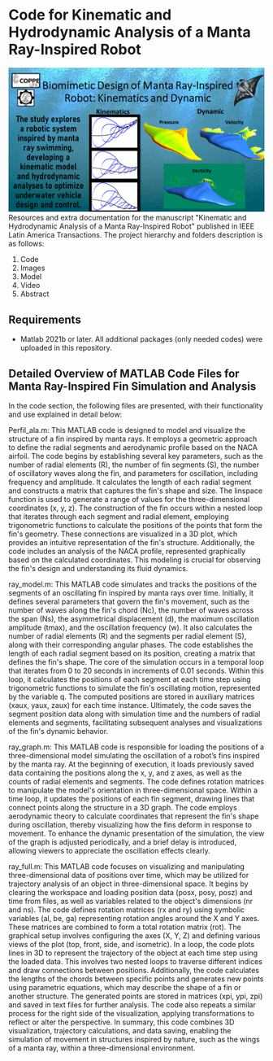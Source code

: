 # Code for Kinematic and Hydrodynamic Analysis of a Manta Ray-Inspired Robot
![image info](AbstractB.png)
Resources and extra documentation for the manuscript "Kinematic and Hydrodynamic Analysis of a Manta Ray-Inspired Robot" published in IEEE Latin America Transactions. The project hierarchy and folders description is as follows:
1. Code
2. Images
3. Model
4. Video
5. Abstract

## Requirements

* Matlab 2021b or later. All additional packages (only needed codes) were uploaded in this repository.

## Detailed Overview of MATLAB Code Files for Manta Ray-Inspired Fin Simulation and Analysis

In the code section, the following files are presented, with their functionality and use explained in detail below:

Perfil_ala.m: This MATLAB code is designed to model and visualize the structure of a fin inspired by manta rays. It employs a geometric approach to define the radial segments and aerodynamic profile based on the NACA airfoil. The code begins by establishing several key parameters, such as the number of radial elements (R), the number of fin segments (S), the number of oscillatory waves along the fin, and parameters for oscillation, including frequency and amplitude. It calculates the length of each radial segment and constructs a matrix that captures the fin's shape and size. The linspace function is used to generate a range of values for the three-dimensional coordinates (x, y, z). The construction of the fin occurs within a nested loop that iterates through each segment and radial element, employing trigonometric functions to calculate the positions of the points that form the fin's geometry. These connections are visualized in a 3D plot, which provides an intuitive representation of the fin's structure. Additionally, the code includes an analysis of the NACA profile, represented graphically based on the calculated coordinates. This modeling is crucial for observing the fin's design and understanding its fluid dynamics.

ray_model.m: This MATLAB code simulates and tracks the positions of the segments of an oscillating fin inspired by manta rays over time. Initially, it defines several parameters that govern the fin's movement, such as the number of waves along the fin's chord (Nc), the number of waves across the span (Ns), the asymmetrical displacement (d), the maximum oscillation amplitude (tmax), and the oscillation frequency (w). It also calculates the number of radial elements (R) and the segments per radial element (S), along with their corresponding angular phases. The code establishes the length of each radial segment based on its position, creating a matrix that defines the fin's shape. The core of the simulation occurs in a temporal loop that iterates from 0 to 20 seconds in increments of 0.01 seconds. Within this loop, it calculates the positions of each segment at each time step using trigonometric functions to simulate the fin's oscillating motion, represented by the variable q. The computed positions are stored in auxiliary matrices (xaux, yaux, zaux) for each time instance. Ultimately, the code saves the segment position data along with simulation time and the numbers of radial elements and segments, facilitating subsequent analyses and visualizations of the fin's dynamic behavior.

ray_graph.m: This MATLAB code is responsible for loading the positions of a three-dimensional model simulating the oscillation of a robot’s fins inspired by the manta ray. At the beginning of execution, it loads previously saved data containing the positions along the x, y, and z axes, as well as the counts of radial elements and segments. The code defines rotation matrices to manipulate the model's orientation in three-dimensional space. Within a time loop, it updates the positions of each fin segment, drawing lines that connect points along the structure in a 3D graph. The code employs aerodynamic theory to calculate coordinates that represent the fin's shape during oscillation, thereby visualizing how the fins deform in response to movement. To enhance the dynamic presentation of the simulation, the view of the graph is adjusted periodically, and a brief delay is introduced, allowing viewers to appreciate the oscillation effects clearly.

ray_full.m: This MATLAB code focuses on visualizing and manipulating three-dimensional data of positions over time, which may be utilized for trajectory analysis of an object in three-dimensional space. It begins by clearing the workspace and loading position data (posx, posy, posz) and time from files, as well as variables related to the object's dimensions (nr and ns). The code defines rotation matrices (rx and ry) using symbolic variables (al, be, ga) representing rotation angles around the X and Y axes. These matrices are combined to form a total rotation matrix (rot). The graphical setup involves configuring the axes (X, Y, Z) and defining various views of the plot (top, front, side, and isometric). In a loop, the code plots lines in 3D to represent the trajectory of the object at each time step using the loaded data. This involves two nested loops to traverse different indices and draw connections between positions. Additionally, the code calculates the lengths of the chords between specific points and generates new points using parametric equations, which may describe the shape of a fin or another structure. The generated points are stored in matrices (xpi, ypi, zpi) and saved in text files for further analysis. The code also repeats a similar process for the right side of the visualization, applying transformations to reflect or alter the perspective. In summary, this code combines 3D visualization, trajectory calculations, and data saving, enabling the simulation of movement in structures inspired by nature, such as the wings of a manta ray, within a three-dimensional environment.
